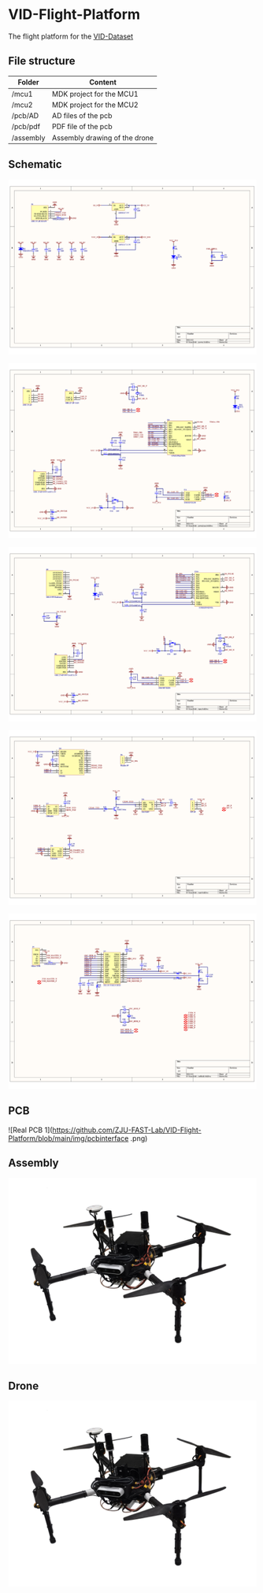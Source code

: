 # VID-Flight-Platform
The flight platform for the [VID-Dataset](https://github.com/ZJU-FAST-Lab/VID-Dataset)

## File structure 

| Folder    | Content                       |
| --------- | ----------------------------- |
| /mcu1     | MDK project for the MCU1      |
| /mcu2     | MDK project for the MCU2      |
| /pcb/AD   | AD files of the pcb           |
| /pcb/pdf  | PDF file of the pcb           |
| /assembly | Assembly drawing of the drone |



## Schematic

![SCH1](https://github.com/ZJU-FAST-Lab/VID-Flight-Platform/blob/main/img/sch1.png)

![SCH2](https://github.com/ZJU-FAST-Lab/VID-Flight-Platform/blob/main/img/sch2.png)

![SCH3](https://github.com/ZJU-FAST-Lab/VID-Flight-Platform/blob/main/img/sch3.png)

![SCH4](https://github.com/ZJU-FAST-Lab/VID-Flight-Platform/blob/main/img/sch4.png)

![SCH5](https://github.com/ZJU-FAST-Lab/VID-Flight-Platform/blob/main/img/sch5.png)

## PCB

![Real PCB 1](https://github.com/ZJU-FAST-Lab/VID-Flight-Platform/blob/main/img/pcbinterface .png)

## Assembly

![Assembly](https://github.com/ZJU-FAST-Lab/VID-Flight-Platform/blob/main/img/drone.png)

## Drone 

![Drone](https://github.com/ZJU-FAST-Lab/VID-Flight-Platform/blob/main/img/drone.png)




